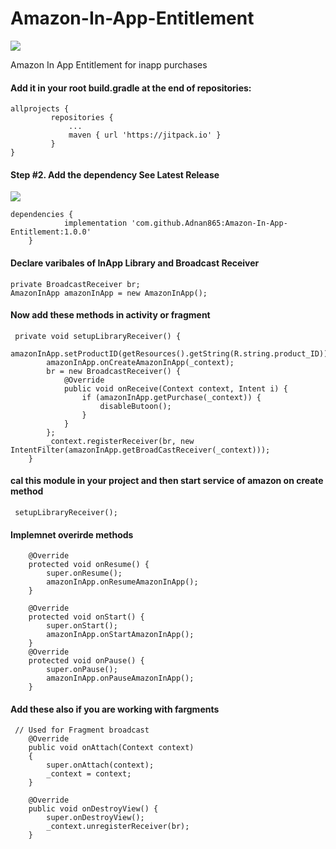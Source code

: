 # Amazon-In-App-Entitlement
[![](https://jitpack.io/v/Adnan865/Amazon-In-App-Entitlement.svg)](https://jitpack.io/#Adnan865/Amazon-In-App-Entitlement)

Amazon In App Entitlement for inapp purchases

<h4>Add it in your root build.gradle at the end of repositories:</h4>


```
allprojects {
		 repositories {
			 ...
			 maven { url 'https://jitpack.io' }
		 }
}
```

<h4>Step #2. Add the dependency See Latest Release</h4> 

[![](https://jitpack.io/v/Adnan865/Amazon-In-App-Entitlement.svg)](https://jitpack.io/#Adnan865/Amazon-In-App-Entitlement)

```
dependencies {
	        implementation 'com.github.Adnan865:Amazon-In-App-Entitlement:1.0.0'
	}
```
 
<h4>Declare varibales of InApp Library and Broadcast Receiver</h4>

```
private BroadcastReceiver br;
AmazonInApp amazonInApp = new AmazonInApp();
```

<h4>Now add these methods in activity or fragment</h4>

```
 private void setupLibraryReceiver() {
        amazonInApp.setProductID(getResources().getString(R.string.product_ID));
        amazonInApp.onCreateAmazonInApp(_context);
        br = new BroadcastReceiver() {
            @Override
            public void onReceive(Context context, Intent i) {
                if (amazonInApp.getPurchase(_context)) {
                    disableButoon();
                }
            }
        };
        _context.registerReceiver(br, new IntentFilter(amazonInApp.getBroadCastReceiver(_context)));
    }
```

<h4>cal this module in your project and then start service of amazon on create method</h4>

```
 setupLibraryReceiver();
 ```

<h4>Implemnet overirde methods</h4>

```
    @Override
    protected void onResume() {
        super.onResume();
        amazonInApp.onResumeAmazonInApp();
    }

    @Override
    protected void onStart() {
        super.onStart();
        amazonInApp.onStartAmazonInApp();
    }
    @Override
    protected void onPause() {
        super.onPause();
        amazonInApp.onPauseAmazonInApp();
    }
```

<h4>Add these also if you are working with fargments</h4>

```
 // Used for Fragment broadcast
    @Override
    public void onAttach(Context context)
    {
        super.onAttach(context);
        _context = context;
    }

    @Override
    public void onDestroyView() {
        super.onDestroyView();
        _context.unregisterReceiver(br);
    }
```

